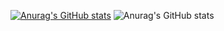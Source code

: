 [![Anurag's GitHub stats](https://github-readme-stats.vercel.app/api?username=hugo-dutra)](https://github.com/anuraghazra/github-readme-stats)
![Anurag's GitHub stats](https://github-readme-stats.vercel.app/api?username=hugo-dutra&count_private=true)
